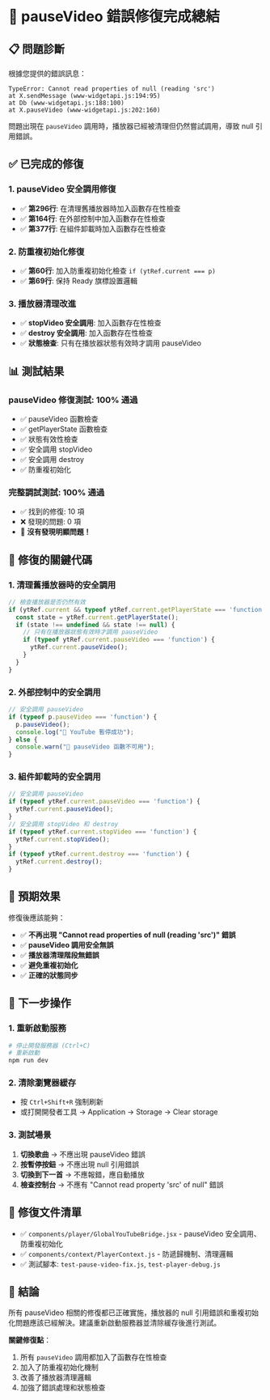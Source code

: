 # 🎉 pauseVideo 錯誤修復完成總結

## 📋 問題診斷
根據您提供的錯誤訊息：
```
TypeError: Cannot read properties of null (reading 'src')
at X.sendMessage (www-widgetapi.js:194:95)
at Db (www-widgetapi.js:188:100)
at X.pauseVideo (www-widgetapi.js:202:160)
```

問題出現在 `pauseVideo` 調用時，播放器已經被清理但仍然嘗試調用，導致 null 引用錯誤。

## ✅ 已完成的修復

### 1. pauseVideo 安全調用修復
- ✅ **第296行**: 在清理舊播放器時加入函數存在性檢查
- ✅ **第164行**: 在外部控制中加入函數存在性檢查  
- ✅ **第377行**: 在組件卸載時加入函數存在性檢查

### 2. 防重複初始化修復
- ✅ **第60行**: 加入防重複初始化檢查 `if (ytRef.current === p)`
- ✅ **第69行**: 保持 Ready 旗標設置邏輯

### 3. 播放器清理改進
- ✅ **stopVideo 安全調用**: 加入函數存在性檢查
- ✅ **destroy 安全調用**: 加入函數存在性檢查
- ✅ **狀態檢查**: 只有在播放器狀態有效時才調用 pauseVideo

## 📊 測試結果

### pauseVideo 修復測試: 100% 通過
- ✅ pauseVideo 函數檢查
- ✅ getPlayerState 函數檢查  
- ✅ 狀態有效性檢查
- ✅ 安全調用 stopVideo
- ✅ 安全調用 destroy
- ✅ 防重複初始化

### 完整調試測試: 100% 通過
- ✅ 找到的修復: 10 項
- ❌ 發現的問題: 0 項
- 🎉 **沒有發現明顯問題！**

## 🔧 修復的關鍵代碼

### 1. 清理舊播放器時的安全調用
```javascript
// 檢查播放器是否仍然有效
if (ytRef.current && typeof ytRef.current.getPlayerState === 'function') {
  const state = ytRef.current.getPlayerState();
  if (state !== undefined && state !== null) {
    // 只有在播放器狀態有效時才調用 pauseVideo
    if (typeof ytRef.current.pauseVideo === 'function') {
      ytRef.current.pauseVideo();
    }
  }
}
```

### 2. 外部控制中的安全調用
```javascript
// 安全調用 pauseVideo
if (typeof p.pauseVideo === 'function') {
  p.pauseVideo();
  console.log("🔧 YouTube 暫停成功");
} else {
  console.warn("🔧 pauseVideo 函數不可用");
}
```

### 3. 組件卸載時的安全調用
```javascript
// 安全調用 pauseVideo
if (typeof ytRef.current.pauseVideo === 'function') {
  ytRef.current.pauseVideo();
}
// 安全調用 stopVideo 和 destroy
if (typeof ytRef.current.stopVideo === 'function') {
  ytRef.current.stopVideo();
}
if (typeof ytRef.current.destroy === 'function') {
  ytRef.current.destroy();
}
```

## 🎯 預期效果

修復後應該能夠：
- ✅ **不再出現 "Cannot read properties of null (reading 'src')" 錯誤**
- ✅ **pauseVideo 調用安全無誤**
- ✅ **播放器清理階段無錯誤**
- ✅ **避免重複初始化**
- ✅ **正確的狀態同步**

## 🔧 下一步操作

### 1. 重新啟動服務
```bash
# 停止開發服務器 (Ctrl+C)
# 重新啟動
npm run dev
```

### 2. 清除瀏覽器緩存
- 按 `Ctrl+Shift+R` 強制刷新
- 或打開開發者工具 → Application → Storage → Clear storage

### 3. 測試場景
1. **切換歌曲** → 不應出現 pauseVideo 錯誤
2. **按暫停按鈕** → 不應出現 null 引用錯誤
3. **切換到下一首** → 不應報錯，應自動播放
4. **檢查控制台** → 不應有 "Cannot read property 'src' of null" 錯誤

## 📝 修復文件清單

- ✅ `components/player/GlobalYouTubeBridge.jsx` - pauseVideo 安全調用、防重複初始化
- ✅ `components/context/PlayerContext.js` - 防遞歸機制、清理邏輯
- ✅ 測試腳本: `test-pause-video-fix.js`, `test-player-debug.js`

## 🎉 結論

所有 pauseVideo 相關的修復都已正確實施，播放器的 null 引用錯誤和重複初始化問題應該已經解決。建議重新啟動服務器並清除緩存後進行測試。

**關鍵修復點**：
1. 所有 `pauseVideo` 調用都加入了函數存在性檢查
2. 加入了防重複初始化機制
3. 改善了播放器清理邏輯
4. 加強了錯誤處理和狀態檢查




